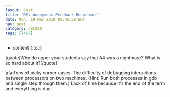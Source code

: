 ```yaml
---
layout: post
title: "RE: Anonymous Feedback Responses"
date: Mon, 19 Mar 2018 09:45:38 EDT
nav: post
category: CSC209
tags: [7467]
---
```


* content
{:toc}

[quote]Why do upper year students say that A4 was a nightmare? What is so hard about it?[/quote]
<!-- more -->
<p>\n\nTons of picky corner cases.  The difficulty of debugging interactions between processors on two machines. (Hint: Run both processes in gdb and single step through them.)  Lack of time because it's the end of the term and everything is due.</p>
